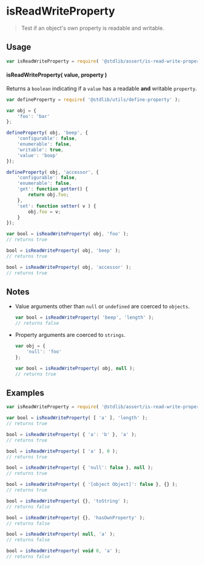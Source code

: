 <!--

@license Apache-2.0

Copyright (c) 2018 The Stdlib Authors.

Licensed under the Apache License, Version 2.0 (the "License");
you may not use this file except in compliance with the License.
You may obtain a copy of the License at

   http://www.apache.org/licenses/LICENSE-2.0

Unless required by applicable law or agreed to in writing, software
distributed under the License is distributed on an "AS IS" BASIS,
WITHOUT WARRANTIES OR CONDITIONS OF ANY KIND, either express or implied.
See the License for the specific language governing permissions and
limitations under the License.

-->

# isReadWriteProperty

> Test if an object's own property is readable and writable.

<section class="usage">

## Usage

```javascript
var isReadWriteProperty = require( '@stdlib/assert/is-read-write-property' );
```

#### isReadWriteProperty( value, property )

Returns a `boolean` indicating if a `value` has a readable **and** writable `property`.

<!-- eslint-disable no-restricted-syntax -->

```javascript
var defineProperty = require( '@stdlib/utils/define-property' );

var obj = {
    'foo': 'bar'
};

defineProperty( obj, 'beep', {
    'configurable': false,
    'enumerable': false,
    'writable': true,
    'value': 'boop'
});

defineProperty( obj, 'accessor', {
    'configurable': false,
    'enumerable': false,
    'get': function getter() {
        return obj.foo;
    },
    'set': function setter( v ) {
        obj.foo = v;
    }
});

var bool = isReadWriteProperty( obj, 'foo' );
// returns true

bool = isReadWriteProperty( obj, 'beep' );
// returns true

bool = isReadWriteProperty( obj, 'accessor' );
// returns true
```

</section>

<!-- /.usage -->

<section class="notes">

## Notes

-   Value arguments other than `null` or `undefined` are coerced to `objects`.

    ```javascript
    var bool = isReadWriteProperty( 'beep', 'length' );
    // returns false
    ```

-   Property arguments are coerced to `strings`.

    ```javascript
    var obj = {
        'null': 'foo'
    };

    var bool = isReadWriteProperty( obj, null );
    // returns true
    ```

</section>

<!-- /.notes -->

<section class="examples">

## Examples

<!-- eslint-disable object-curly-newline -->

<!-- eslint no-undef: "error" -->

```javascript
var isReadWriteProperty = require( '@stdlib/assert/is-read-write-property' );

var bool = isReadWriteProperty( [ 'a' ], 'length' );
// returns true

bool = isReadWriteProperty( { 'a': 'b' }, 'a' );
// returns true

bool = isReadWriteProperty( [ 'a' ], 0 );
// returns true

bool = isReadWriteProperty( { 'null': false }, null );
// returns true

bool = isReadWriteProperty( { '[object Object]': false }, {} );
// returns true

bool = isReadWriteProperty( {}, 'toString' );
// returns false

bool = isReadWriteProperty( {}, 'hasOwnProperty' );
// returns false

bool = isReadWriteProperty( null, 'a' );
// returns false

bool = isReadWriteProperty( void 0, 'a' );
// returns false
```

</section>

<!-- /.examples -->

<section class="links">

</section>

<!-- /.links -->
